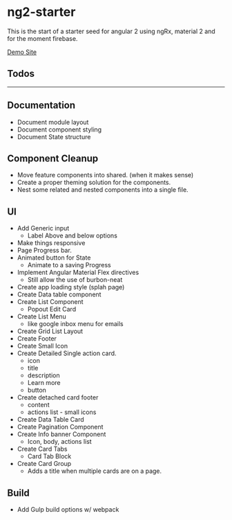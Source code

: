 # ng2-starter

This is the start of a starter seed for angular 2 using ngRx, material 2 and for the moment firebase.

[Demo Site](https://angular2-starter-1bb88.firebaseapp.com)



## Todos
----

## Documentation
- Document module layout
- Document component styling
- Document State structure

## Component Cleanup
- Move feature components into shared. (when it makes sense)
- Create a proper theming solution for the components.
- Nest some related and nested components into a single file.

## UI
- Add Generic input
  - Label Above and below options
- Make things responsive
- Page Progress bar.
- Animated button for State
  - Animate to a saving Progress
- Implement Angular Material Flex directives
  - Still allow the use of burbon-neat
- Create app loading style (splah page)
- Create Data table component
- Create List Component
  - Popout Edit Card
- Create List Menu
  - like google inbox menu for emails
- Create Grid List Layout
- Create Footer
- Create Small Icon
- Create Detailed Single action card.
  - icon
  - title
  - description
  - Learn more
  - button
- Create detached card footer
  - content
  - actions list - small icons
- Create Data Table Card
- Create Pagination Component
- Create Info banner Component
  - Icon, body, actions list
- Create Card Tabs
  - Card Tab Block
- Create Card Group
  - Adds a title when multiple cards are on a page.

## Build
- Add Gulp build options w/ webpack
